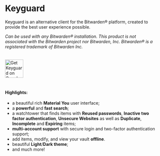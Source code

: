 # Keyguard

Keyguard is an alternative client for the Bitwarden® platform, created to provide the best user experience possible.

_Can be used with any Bitwarden® installation. This product is not associated with the Bitwarden project nor Bitwarden, Inc. Bitwarden® is a registered trademark of Bitwarden Inc._

<a href="https://play.google.com/store/apps/details?id=com.artemchep.keyguard">
  <img alt="Get Keyguard on Google Play" vspace="20"
       src="https://play.google.com/intl/en_us/badges/images/generic/en-play-badge.png" height="60" />
</a>

#### Highlights:
- a beautiful rich **Material You** user interface;
- a **powerful** and **fast search**;
- a watchtower that finds items with **Reused passwords**, **Inactive two factor authentication**, **Unsecure Websites** as well as **Duplicate**, **Incomplete** and **Expiring** items; 
- **multi-account support** with secure login and two-factor authentication support;
- add items, modify, and view your vault **offline**.
- beautiful **Light**/**Dark theme**;
- and much more!
